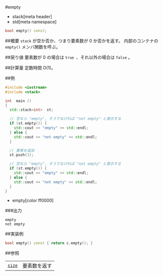 #empty
* stack[meta header]
* std[meta namespace]

```cpp
bool empty() const;
```

##概要
`stack` が空か否か、つまり要素数が 0 か否かを返す。
内部のコンテナの `empty()` メンバ関数を呼ぶ。


##戻り値
要素数が 0 の場合は `true `、それ以外の場合は `false` 。


##計算量
定数時間 O(1)。


##例


```cpp
#include <iostream>
#include <stack>

int  main ()
{
  std::stack<int>  st;

  // 空なら "empty", そうでなければ "not empty" と表示する
  if (st.empty()) {
    std::cout << "empty" << std::endl;
  } else {
    std::cout << "not empty" << std::endl;
  }

  // 要素を追加
  st.push(1);

  // 空なら "empty", そうでなければ "not empty" と表示する
  if (st.empty()) {
    std::cout << "empty" << std::endl;
  } else {
    std::cout << "not empty" << std::endl;
  }
}
```
* empty[color ff0000]


###出力
```
empty
not empty
```

##実装例

```cpp
bool empty() const { return c.empty(); }
```

##参照

| | |
|---------------------------------------------------------------------------------|-----------------------------------------------|
| [`size`](./size.md) | 要素数を返す |

